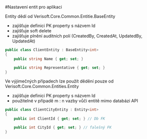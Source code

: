 #Nastavení entit pro aplikaci

Entity dědí od Verisoft.Core.Common.Entitie.BaseEntity<TKey>
- zajišťuje definici PK property s názvem Id
- zajišťuje soft delete
- zajišťuje plnění auditních polí (CreatedBy, CreatedAt, UpdatedBy, UpdatedAt)


``` csharp
public class ClientEntity : BaseEntity<int>
{
    public string Name { get; set; }

    public string Representative { get; set; }
}
```


Ve výjimečných případech lze použít dědění pouze od Verisoft.Core.Common.Entities.Entity<TKey>
- zajišťuje definici PK property s názvem Id
- použitelné v případě m : n vazby vůči entitě mimo databázi API

``` csharp
public class ClientCityEntity : Entity<int>
{
    public int ClientId { get; set; } // Db FK

    public int CityId { get; set; } // falešný FK
}
```